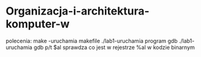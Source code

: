 # Organizacja-i-architektura-komputer-w
polecenia:
 make -uruchamia makefile
./lab1-uruchamia program
gdb ./lab1- uruchamia gdb
p/t $al sprawdza co jest w rejestrze %al w kodzie binarnym
